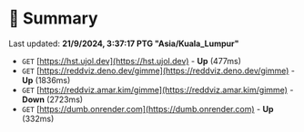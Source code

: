 # 📖 Summary
Last updated: **21/9/2024, 3:37:17 PTG "Asia/Kuala_Lumpur"**

- `GET` [https://hst.ujol.dev](https://hst.ujol.dev) - **Up** (477ms)
- `GET` [https://reddviz.deno.dev/gimme](https://reddviz.deno.dev/gimme) - **Up** (1836ms)
- `GET` [https://reddviz.amar.kim/gimme](https://reddviz.amar.kim/gimme) - **Down** (2723ms)
- `GET` [https://dumb.onrender.com](https://dumb.onrender.com) - **Up** (332ms)
